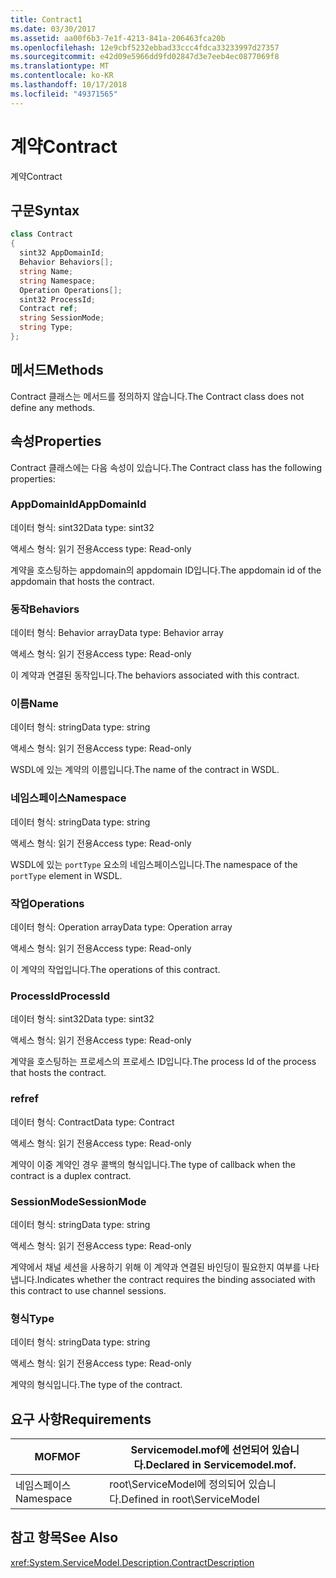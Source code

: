 ```yaml
---
title: Contract1
ms.date: 03/30/2017
ms.assetid: aa00f6b3-7e1f-4213-841a-206463fca20b
ms.openlocfilehash: 12e9cbf5232ebbad33ccc4fdca33233997d27357
ms.sourcegitcommit: e42d09e5966dd9fd02847d3e7eeb4ec0877069f8
ms.translationtype: MT
ms.contentlocale: ko-KR
ms.lasthandoff: 10/17/2018
ms.locfileid: "49371565"
---
```

# <a name="contract"></a><span data-ttu-id="41e08-102">계약</span><span class="sxs-lookup"><span data-stu-id="41e08-102">Contract</span></span>
<span data-ttu-id="41e08-103">계약</span><span class="sxs-lookup"><span data-stu-id="41e08-103">Contract</span></span>  
  
## <a name="syntax"></a><span data-ttu-id="41e08-104">구문</span><span class="sxs-lookup"><span data-stu-id="41e08-104">Syntax</span></span>  
  
```csharp
class Contract  
{  
  sint32 AppDomainId;  
  Behavior Behaviors[];  
  string Name;  
  string Namespace;  
  Operation Operations[];  
  sint32 ProcessId;  
  Contract ref;  
  string SessionMode;  
  string Type;  
};  
```  
  
## <a name="methods"></a><span data-ttu-id="41e08-105">메서드</span><span class="sxs-lookup"><span data-stu-id="41e08-105">Methods</span></span>  
 <span data-ttu-id="41e08-106">Contract 클래스는 메서드를 정의하지 않습니다.</span><span class="sxs-lookup"><span data-stu-id="41e08-106">The Contract class does not define any methods.</span></span>  
  
## <a name="properties"></a><span data-ttu-id="41e08-107">속성</span><span class="sxs-lookup"><span data-stu-id="41e08-107">Properties</span></span>  
 <span data-ttu-id="41e08-108">Contract 클래스에는 다음 속성이 있습니다.</span><span class="sxs-lookup"><span data-stu-id="41e08-108">The Contract class has the following properties:</span></span>  
  
### <a name="appdomainid"></a><span data-ttu-id="41e08-109">AppDomainId</span><span class="sxs-lookup"><span data-stu-id="41e08-109">AppDomainId</span></span>  
 <span data-ttu-id="41e08-110">데이터 형식: sint32</span><span class="sxs-lookup"><span data-stu-id="41e08-110">Data type: sint32</span></span>  
  
 <span data-ttu-id="41e08-111">액세스 형식: 읽기 전용</span><span class="sxs-lookup"><span data-stu-id="41e08-111">Access type: Read-only</span></span>  
  
 <span data-ttu-id="41e08-112">계약을 호스팅하는 appdomain의 appdomain ID입니다.</span><span class="sxs-lookup"><span data-stu-id="41e08-112">The appdomain id of the appdomain that hosts the contract.</span></span>  
  
### <a name="behaviors"></a><span data-ttu-id="41e08-113">동작</span><span class="sxs-lookup"><span data-stu-id="41e08-113">Behaviors</span></span>  
 <span data-ttu-id="41e08-114">데이터 형식: Behavior array</span><span class="sxs-lookup"><span data-stu-id="41e08-114">Data type: Behavior array</span></span>  
  
 <span data-ttu-id="41e08-115">액세스 형식: 읽기 전용</span><span class="sxs-lookup"><span data-stu-id="41e08-115">Access type: Read-only</span></span>  
  
 <span data-ttu-id="41e08-116">이 계약과 연결된 동작입니다.</span><span class="sxs-lookup"><span data-stu-id="41e08-116">The behaviors associated with this contract.</span></span>  
  
### <a name="name"></a><span data-ttu-id="41e08-117">이름</span><span class="sxs-lookup"><span data-stu-id="41e08-117">Name</span></span>  
 <span data-ttu-id="41e08-118">데이터 형식: string</span><span class="sxs-lookup"><span data-stu-id="41e08-118">Data type: string</span></span>  
  
 <span data-ttu-id="41e08-119">액세스 형식: 읽기 전용</span><span class="sxs-lookup"><span data-stu-id="41e08-119">Access type: Read-only</span></span>  
  
 <span data-ttu-id="41e08-120">WSDL에 있는 계약의 이름입니다.</span><span class="sxs-lookup"><span data-stu-id="41e08-120">The name of the contract in WSDL.</span></span>  
  
### <a name="namespace"></a><span data-ttu-id="41e08-121">네임스페이스</span><span class="sxs-lookup"><span data-stu-id="41e08-121">Namespace</span></span>  
 <span data-ttu-id="41e08-122">데이터 형식: string</span><span class="sxs-lookup"><span data-stu-id="41e08-122">Data type: string</span></span>  
  
 <span data-ttu-id="41e08-123">액세스 형식: 읽기 전용</span><span class="sxs-lookup"><span data-stu-id="41e08-123">Access type: Read-only</span></span>  
  
 <span data-ttu-id="41e08-124">WSDL에 있는 `portType` 요소의 네임스페이스입니다.</span><span class="sxs-lookup"><span data-stu-id="41e08-124">The namespace of the `portType` element in WSDL.</span></span>  
  
### <a name="operations"></a><span data-ttu-id="41e08-125">작업</span><span class="sxs-lookup"><span data-stu-id="41e08-125">Operations</span></span>  
 <span data-ttu-id="41e08-126">데이터 형식: Operation array</span><span class="sxs-lookup"><span data-stu-id="41e08-126">Data type: Operation array</span></span>  
  
 <span data-ttu-id="41e08-127">액세스 형식: 읽기 전용</span><span class="sxs-lookup"><span data-stu-id="41e08-127">Access type: Read-only</span></span>  
  
 <span data-ttu-id="41e08-128">이 계약의 작업입니다.</span><span class="sxs-lookup"><span data-stu-id="41e08-128">The operations of this contract.</span></span>  
  
### <a name="processid"></a><span data-ttu-id="41e08-129">ProcessId</span><span class="sxs-lookup"><span data-stu-id="41e08-129">ProcessId</span></span>  
 <span data-ttu-id="41e08-130">데이터 형식: sint32</span><span class="sxs-lookup"><span data-stu-id="41e08-130">Data type: sint32</span></span>  
  
 <span data-ttu-id="41e08-131">액세스 형식: 읽기 전용</span><span class="sxs-lookup"><span data-stu-id="41e08-131">Access type: Read-only</span></span>  
  
 <span data-ttu-id="41e08-132">계약을 호스팅하는 프로세스의 프로세스 ID입니다.</span><span class="sxs-lookup"><span data-stu-id="41e08-132">The process Id of the process that hosts the contract.</span></span>  
  
### <a name="ref"></a><span data-ttu-id="41e08-133">ref</span><span class="sxs-lookup"><span data-stu-id="41e08-133">ref</span></span>  
 <span data-ttu-id="41e08-134">데이터 형식: Contract</span><span class="sxs-lookup"><span data-stu-id="41e08-134">Data type: Contract</span></span>  
  
 <span data-ttu-id="41e08-135">액세스 형식: 읽기 전용</span><span class="sxs-lookup"><span data-stu-id="41e08-135">Access type: Read-only</span></span>  
  
 <span data-ttu-id="41e08-136">계약이 이중 계약인 경우 콜백의 형식입니다.</span><span class="sxs-lookup"><span data-stu-id="41e08-136">The type of callback when the contract is a duplex contract.</span></span>  
  
### <a name="sessionmode"></a><span data-ttu-id="41e08-137">SessionMode</span><span class="sxs-lookup"><span data-stu-id="41e08-137">SessionMode</span></span>  
 <span data-ttu-id="41e08-138">데이터 형식: string</span><span class="sxs-lookup"><span data-stu-id="41e08-138">Data type: string</span></span>  
  
 <span data-ttu-id="41e08-139">액세스 형식: 읽기 전용</span><span class="sxs-lookup"><span data-stu-id="41e08-139">Access type: Read-only</span></span>  
  
 <span data-ttu-id="41e08-140">계약에서 채널 세션을 사용하기 위해 이 계약과 연결된 바인딩이 필요한지 여부를 나타냅니다.</span><span class="sxs-lookup"><span data-stu-id="41e08-140">Indicates whether the contract requires the binding associated with this contract to use channel sessions.</span></span>  
  
### <a name="type"></a><span data-ttu-id="41e08-141">형식</span><span class="sxs-lookup"><span data-stu-id="41e08-141">Type</span></span>  
 <span data-ttu-id="41e08-142">데이터 형식: string</span><span class="sxs-lookup"><span data-stu-id="41e08-142">Data type: string</span></span>  
  
 <span data-ttu-id="41e08-143">액세스 형식: 읽기 전용</span><span class="sxs-lookup"><span data-stu-id="41e08-143">Access type: Read-only</span></span>  
  
 <span data-ttu-id="41e08-144">계약의 형식입니다.</span><span class="sxs-lookup"><span data-stu-id="41e08-144">The type of the contract.</span></span>  
  
## <a name="requirements"></a><span data-ttu-id="41e08-145">요구 사항</span><span class="sxs-lookup"><span data-stu-id="41e08-145">Requirements</span></span>  
  
|<span data-ttu-id="41e08-146">MOF</span><span class="sxs-lookup"><span data-stu-id="41e08-146">MOF</span></span>|<span data-ttu-id="41e08-147">Servicemodel.mof에 선언되어 있습니다.</span><span class="sxs-lookup"><span data-stu-id="41e08-147">Declared in Servicemodel.mof.</span></span>|  
|---------|-----------------------------------|  
|<span data-ttu-id="41e08-148">네임스페이스</span><span class="sxs-lookup"><span data-stu-id="41e08-148">Namespace</span></span>|<span data-ttu-id="41e08-149">root\ServiceModel에 정의되어 있습니다.</span><span class="sxs-lookup"><span data-stu-id="41e08-149">Defined in root\ServiceModel</span></span>|  
  
## <a name="see-also"></a><span data-ttu-id="41e08-150">참고 항목</span><span class="sxs-lookup"><span data-stu-id="41e08-150">See Also</span></span>  
 <xref:System.ServiceModel.Description.ContractDescription>
